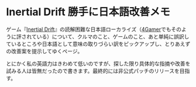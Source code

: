 # Inertial Drift 勝手に日本語改善メモ

ゲーム『[Inertial Drift](https://store.steampowered.com/app/1184480/Inertial\_Drift/?l=japanese)』の読解困難な日本語ローカライズ（[4Gamer](https://www.4gamer.net/games/040/G004096/20200918175/)でもそのように評されている）について、クルマのこと、ゲームのこと、あと単純に誤訳しているところや日本語として意味の取りづらい訳をピックアップし、とりあえずの改善案を提示してゆくページ。

とにかく私の英語力はきわめて低いのですが、探した限り具体的な指摘や改善を試みる人は皆無だったので書きます。最終的には非公式パッチのリリースを目指す。
